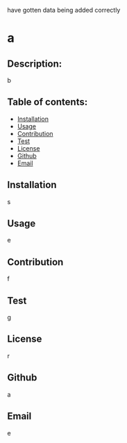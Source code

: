 have gotten data being added correctly

# a
  
  ## Description:
  b
  
  ## Table of contents:
  - [Installation](#installation)
  - [Usage](#usage)
  - [Contribution](#contribution)
  - [Test](#test)
  - [License](#license)
  - [Github](#github)
  - [Email](#email)

  ## Installation
  s

  ## Usage
  e

  ## Contribution
  f

  ## Test
  g

  ## License
  r

  ## Github
  a

  ## Email
  e
